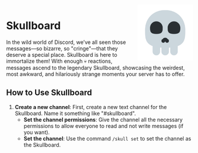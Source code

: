<img src="public/skull.png" width=150 align="right" alt="SKULL">

# Skullboard

In the wild world of Discord, we’ve all seen those messages—so bizarre, so "cringe"—that they deserve a special place. Skullboard is here to immortalize them! With enough 💀 reactions, messages ascend to the legendary Skullboard, showcasing the weirdest, most awkward, and hilariously strange moments your server has to offer.

## How to Use Skullboard

1. **Create a new channel**: First, create a new text channel for the Skullboard. Name it something like "#skullboard".
   - **Set the channel permissions**: Give the channel all the necessary permissions to allow everyone to read and not write messages (if you want).
   - **Set the channel**: Use the command `/skull set` to set the channel as the Skullboard.

